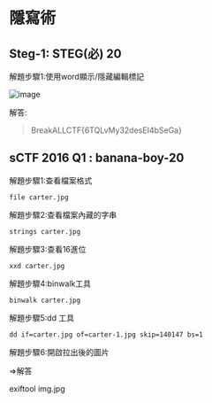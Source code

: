 # 隱寫術


## Steg-1: STEG(必) 20

解題步驟1:使用word顯示/隱藏編輯標記

![image](https://github.com/saho-yu/CTF2018/blob/master/STEG/pictures/STEG-1.png)

解答:

>BreakALLCTF{6TQLvMy32desEI4bSeGa}

## sCTF 2016 Q1 : banana-boy-20

解題步驟1:查看檔案格式

    file carter.jpg

解題步驟2:查看檔案內藏的字串

    strings carter.jpg

解題步驟3:查看16進位

    xxd carter.jpg

解題步驟4:binwalk工具

    binwalk carter.jpg

解題步驟5:dd 工具

    dd if=carter.jpg of=carter-1.jpg skip=140147 bs=1

解題步驟6:開啟拉出後的圖片


 =>解答 

exiftool img.jpg


